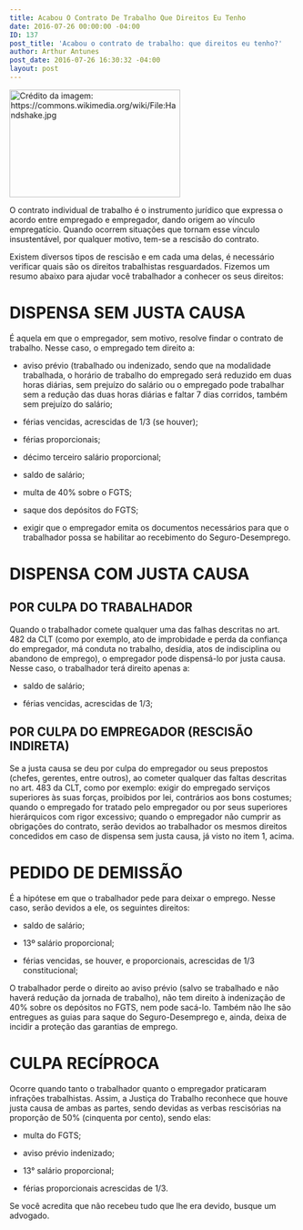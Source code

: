 ```yaml
---
title: Acabou O Contrato De Trabalho Que Direitos Eu Tenho
date: 2016-07-26 00:00:00 -04:00
ID: 137
post_title: 'Acabou o contrato de trabalho: que direitos eu tenho?'
author: Arthur Antunes
post_date: 2016-07-26 16:30:32 -04:00
layout: post
---
```


<img class="size-medium wp-image-142" src="http://www.baldoequeiroz.com.br/wp-content/uploads/2016/07/Handshake-300x189.jpg" alt="Crédito da imagem: https://commons.wikimedia.org/wiki/File:Handshake.jpg" width="300" height="189" />

O contrato individual de trabalho é o instrumento jurídico que expressa o acordo entre empregado e empregador, dando origem ao vínculo empregatício. Quando ocorrem situações que tornam esse vínculo insustentável, por qualquer motivo, tem-se a rescisão do contrato.


Existem diversos tipos de rescisão e em cada uma delas, é necessário verificar quais são os direitos trabalhistas resguardados. Fizemos um resumo abaixo para ajudar você trabalhador a conhecer os seus direitos:

# DISPENSA SEM JUSTA CAUSA
É aquela em que o empregador, sem motivo, resolve findar o contrato de trabalho. Nesse caso, o empregado tem direito a:

* aviso prévio (trabalhado ou indenizado, sendo que na modalidade trabalhada, o horário de trabalho do empregado será reduzido em duas horas diárias, sem prejuízo do salário ou o empregado pode trabalhar sem a redução das duas horas diárias e faltar 7 dias corridos, também sem prejuízo do salário;

* férias vencidas, acrescidas de 1/3 (se houver);

* férias proporcionais;

* décimo terceiro salário proporcional;

* saldo de salário;

* multa de 40% sobre o FGTS;

* saque dos depósitos do FGTS;

* exigir que o empregador emita os documentos necessários para que o trabalhador possa se habilitar ao recebimento do Seguro-Desemprego.


# DISPENSA COM JUSTA CAUSA

## POR CULPA DO TRABALHADOR

Quando o trabalhador comete qualquer uma das falhas descritas no art. 482 da CLT (como por exemplo, ato de improbidade e perda da confiança do empregador, má conduta no trabalho, desídia, atos de indisciplina ou abandono de emprego), o empregador pode dispensá-lo por justa causa. Nesse caso, o trabalhador terá direito apenas a:

* saldo de salário;

* férias vencidas, acrescidas de 1/3;


## POR CULPA DO EMPREGADOR (RESCISÃO INDIRETA)
Se a justa causa se deu por culpa do empregador ou seus prepostos (chefes, gerentes, entre outros), ao cometer qualquer das faltas descritas no art. 483 da CLT, como por exemplo: exigir do empregado serviços superiores às suas forças, proibidos por lei, contrários aos bons costumes; quando o empregado for tratado pelo empregador ou por seus superiores hierárquicos com rigor excessivo; quando o empregador não cumprir as obrigações do contrato, serão devidos ao trabalhador os mesmos direitos concedidos em caso de dispensa sem justa causa, já visto no item 1, acima.


# PEDIDO DE DEMISSÃO

É a hipótese em que o trabalhador pede para deixar o emprego. Nesse caso, serão devidos a ele, os seguintes direitos:

* saldo de salário;

* 13º salário proporcional;

* férias vencidas, se houver, e proporcionais, acrescidas de 1/3 constitucional;

O trabalhador perde o direito ao aviso prévio (salvo se trabalhado e não haverá redução da jornada de trabalho), não tem direito à indenização de 40% sobre os depósitos no FGTS, nem pode sacá-lo. Também não lhe são entregues as guias para saque do Seguro-Desemprego e, ainda, deixa de incidir a proteção das garantias de emprego.


# CULPA RECÍPROCA

Ocorre quando tanto o trabalhador quanto o empregador praticaram infrações trabalhistas. Assim, a Justiça do Trabalho reconhece que houve justa causa de ambas as partes, sendo devidas as verbas rescisórias na proporção de 50% (cinquenta por cento), sendo elas:

* multa do FGTS;

* aviso prévio indenizado;

* 13° salário proporcional;

* férias proporcionais acrescidas de 1/3.


Se você acredita que não recebeu tudo que lhe era devido, busque um advogado.
